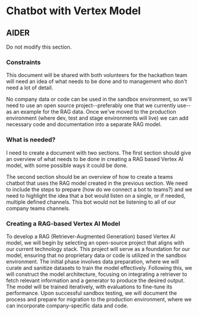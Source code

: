 # Chatbot with Vertex Model

## AIDER

Do not modify this section.

### Constraints

This document will be shared with both volunteers for the hackathon team will
need an idea of what needs to be done and to management who don't need a lot
of detail.

No company data or code can be used in the sandbox environment, so we'll need
to use an open source project--preferably one that we currently use--as an
example for the RAG data. Once we've moved to the production environment
(where dev, test and stage environments will live) we can add necessary code
and documentation into a separate RAG model.

### What is needed?

I need to create a document with two sections. The first section should give an
overview of what needs to be done in creating a RAG based Vertex AI model,
with some possible ways it could be done.

The second section should be an overview of how to create a teams chatbot that
uses the RAG model created in the previous section. We need to include the
steps to prepare (how do we connect a bot to teams?) and we need to highlight
the idea that a bot would listen on a single, or if needed, multiple defined
channels. This bot would not be listening to all of our company teams
channels.

### Creating a RAG-based Vertex AI Model

To develop a RAG (Retriever-Augmented Generation) based Vertex AI model, we
will begin by selecting an open-source project that aligns with our current
technology stack. This project will serve as a foundation for our model,
ensuring that no proprietary data or code is utilized in the sandbox
environment. The initial phase involves data preparation, where we will curate
and sanitize datasets to train the model effectively. Following this, we will
construct the model architecture, focusing on integrating a retriever to fetch
relevant information and a generator to produce the desired output. The model
will be trained iteratively, with evaluations to fine-tune its performance.
Upon successful sandbox testing, we will document the process and prepare for
migration to the production environment, where we can incorporate
company-specific data and code.
